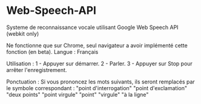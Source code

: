 Web-Speech-API
==============

Systeme de reconnaissance vocale utilisant Google Web Speech API (webkit only)

Ne fonctionne que sur Chrome, seul navigateur a avoir implémenté cette fonction (en beta).
Langue : Français

Utilisation : 
1 - Appuyer sur démarrer.
2 - Parler.
3 - Appuyer sur Stop pour arrêter l'enregistrement.

Ponctuation :
Si vous prononcez les mots suivants, ils seront remplacés par le symbole correspondant :
"point d'interrogation"
"point d'exclamation"
"deux points"
"point virgule"
"point"
"virgule"
"à la ligne"
